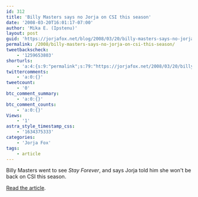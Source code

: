 ```yaml
---
id: 312
title: 'Billy Masters says no Jorja on CSI this season'
date: '2008-03-20T16:01:17-07:00'
author: 'Mika E. (Ipstenu)'
layout: post
guid: 'https://jorjafox.net/blog/2008/03/20/billy-masters-says-no-jorja-on-csi-this-season/'
permalink: /2008/billy-masters-says-no-jorja-on-csi-this-season/
tweetbackscheck:
    - '1259653803'
shorturls:
    - 'a:4:{s:9:"permalink";s:79:"https://jorjafox.net/2008/03/20/billy-masters-says-no-jorja-on-csi-this-season/";s:7:"tinyurl";s:25:"http://tinyurl.com/krstst";s:4:"isgd";s:18:"http://is.gd/534O9";s:5:"bitly";s:20:"http://bit.ly/4NETBD";}'
twittercomments:
    - 'a:0:{}'
tweetcount:
    - '0'
btc_comment_summary:
    - 'a:0:{}'
btc_comment_counts:
    - 'a:0:{}'
Views:
    - '1'
astra_style_timestamp_css:
    - '1634375333'
categories:
    - 'Jorja Fox'
tags:
    - article
---
```


Billy Masters went to see <i>Stay Forever</i>, and says Jorja told him she won't be back on CSI this season. 

<a href="http://www.pridesource.com/article.shtml?article=29643">Read the article</a>.